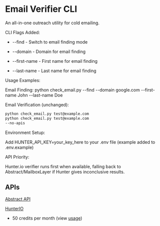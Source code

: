 # Email Verifier CLI

An all-in-one outreach utility for cold emailing.

CLI Flags Added:

  - --find - Switch to email finding mode
  - --domain - Domain for email finding
  - --first-name - First name for email finding

  - --last-name - Last name for email finding

  Usage Examples:

  Email Finding:
  python check_email.py --find --domain
  google.com --first-name John --last-name Doe

  Email Verification (unchanged):

  ```bash
  python check_email.py test@example.com
  python check_email.py test@example.com
  --no-apis
  ```

  Environment Setup:

  Add HUNTER_API_KEY=your_key_here to your .env
  file (example added to .env.example)

  API Priority:

  Hunter.io verifier runs first when available,
  falling back to Abstract/MailboxLayer if
  Hunter gives inconclusive results.


## APIs

[Abstract API](https://app.abstractapi.com/dashboard)

[HunterIO](https://hunter.io/dashboard)

- 50 credits per month (view [usage](https://hunter.io/usage))
